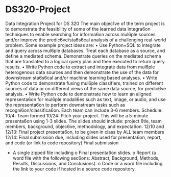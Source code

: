# DS320-Project
Data Integration Project for DS 320
The main objec1ve of the term project is to demonstrate the feasibility of some of the learned data
integra6on techniques to enable searching for informa6on across mul6ple sources and/or improve the
predic6ve/sta6s6cal analysis of a challenging real-world problem.
Some example project ideas are:
• Use Python+SQL to integrate and query across mul6ple databases. Treat each database as a
source, and define a mediated schema. Demonstrate queries on the mediated schema that are
translated to a logical query plan and then executed to return query results.
• Write Python code to extract and integrate data from mul6ple heterogenous data sources and
then demonstrate the use of the data for downstream sta6s6cal and/or machine learning based
analyses.
• Write Python code to demonstrate fusing mul6ple classifiers, trained on different sources of data
or on different views of the same data source, for predic6ve analysis.
• Write Python code to demonstrate how to learn an aligned representa6on for mul6ple
modali6es such as text, image, or audio, and use the representa6on to perform downstream
tasks such as recogni6on/classifica6on.
Each team can include 3-6 members.
Schedule:
10/4: Team formed
10/24: Pitch your project. This will be a 5-minute presenta6on using 1-3 slides. The slides should include:
project 6tle, team members, background, objec6ve, methodology, and expecta6on.
12/10 and 12/13: Final project presenta6on, to be given in class by ALL team members
12/14: Final submission due, including slides used for presenta6on, report, and code (or link to code
repository)
Final submission
- A single zipped file including
o Final presenta6on slides.
o Report (a word file with the following sec6ons: Abstract, Background, Methods, Results,
Discussions, and Conclusions).
o Code or a word file including the link to your code if hosted in a source code repository.
